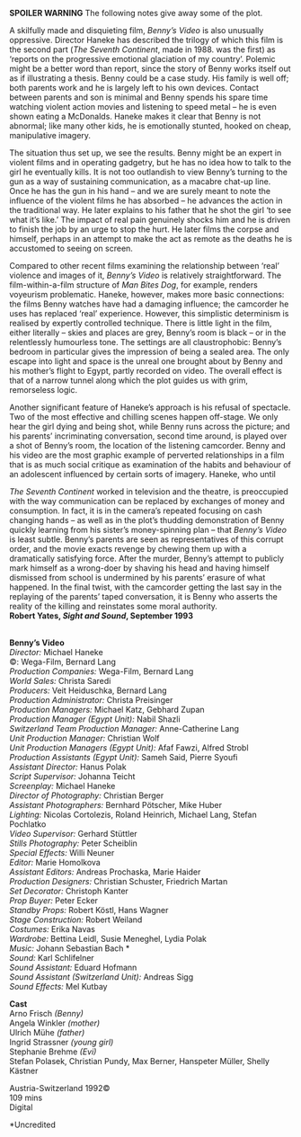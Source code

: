 
**SPOILER WARNING** The following notes give away some of the plot.

A skilfully made and disquieting film, _Benny’s Video_ is also unusually oppressive. Director Haneke has described the trilogy of which this film is the second part (_The Seventh Continent_, made in 1988. was the first) as ‘reports on the progressive emotional glaciation of my country’. Polemic might be a better word than report, since the story of Benny works itself out as if illustrating a thesis. Benny could be a case study. His family is well off; both parents work and he is largely left to his own devices. Contact between parents and son is minimal and Benny spends his spare time watching violent action movies and listening to speed metal – he is even shown eating a McDonalds. Haneke makes it clear that Benny is not abnormal; like many other kids, he is emotionally stunted, hooked on cheap, manipulative imagery.

The situation thus set up, we see the results. Benny might be an expert in violent films and in operating gadgetry, but he has no idea how to talk to the girl he eventually kills. It is not too outlandish to view Benny’s turning to the gun as a way of sustaining communication, as a macabre chat-up line. Once he has the gun in his hand – and we are surely meant to note the influence of the violent films he has absorbed – he advances the action in the traditional way. He later explains to his father that he shot the girl ‘to see what it’s like.’ The impact of real pain genuinely shocks him and he is driven to finish the job by an urge to stop the hurt. He later films the corpse and himself, perhaps in an attempt to make the act as remote as the deaths he is accustomed to seeing on screen.

Compared to other recent films examining the relationship between ‘real’ violence and images of it, _Benny’s Video_ is relatively straightforward. The film-within-a-film structure of _Man Bites Dog_, for example, renders voyeurism problematic. Haneke, however, makes more basic connections: the films Benny watches have had a damaging influence; the camcorder he uses has replaced ‘real’ experience. However, this simplistic determinism is realised by expertly controlled technique. There is little light in the film, either literally – skies and places are grey, Benny’s room is black – or in the relentlessly humourless tone. The settings are all claustrophobic: Benny’s bedroom in particular gives the impression of being a sealed area. The only escape into light and space is the unreal one brought about by Benny and his mother’s flight to Egypt, partly recorded on video. The overall effect is that of a narrow tunnel along which the plot guides us with grim, remorseless logic.

Another significant feature of Haneke’s approach is his refusal of spectacle. Two of the most effective and chilling scenes happen off-stage. We only hear the girl dying and being shot, while Benny runs across the picture; and his parents’ incriminating conversation, second time around, is played over a shot of Benny’s room, the location of the listening camcorder. Benny and his video are the most graphic example of perverted relationships in a film that is as much social critique as examination of the habits and behaviour of an adolescent influenced by certain sorts of imagery. Haneke, who until

_The Seventh Continent_ worked in television and the theatre, is preoccupied with the way communication can be replaced by exchanges of money and consumption. In fact, it is in the camera’s repeated focusing on cash changing hands – as well as in the plot’s thudding demonstration of Benny quickly learning from his sister’s money-spinning plan – that _Benny’s Video_ is least subtle. Benny’s parents are seen as representatives of this corrupt order, and the movie exacts revenge by chewing them up with a dramatically satisfying force. After the murder, Benny’s attempt to publicly mark himself as a wrong-doer by shaving his head and having himself dismissed from school is undermined by his parents’ erasure of what happened. In the final twist, with the camcorder getting the last say in the replaying of the parents’ taped conversation, it is Benny who asserts the reality of the killing and reinstates some moral authority.  
**Robert Yates, _Sight and Sound_, September 1993**
<br><br>

**Benny’s Video**<br>
_Director:_ Michael Haneke<br>
©: Wega-Film, Bernard Lang<br>
_Production Companies:_ Wega-Film, Bernard Lang<br>
_World Sales:_ Christa Saredi<br>
_Producers:_ Veit Heiduschka, Bernard Lang<br>
_Production Administrator:_ Christa Preisinger<br>
_Production Managers:_ Michael Katz,  Gebhard Zupan<br>
_Production Manager (Egypt Unit):_ Nabil Shazli<br>
_Switzerland Team Production Manager:_  Anne-Catherine Lang<br>
_Unit Production Manager:_ Christian Wolf<br>
_Unit Production Managers (Egypt Unit):_ Afaf Fawzi, Alfred Strobl<br>
_Production Assistants (Egypt Unit):_ Sameh Said, Pierre Syoufi<br>
_Assistant Director:_ Hanus Polak<br>
_Script Supervisor:_ Johanna Teicht<br>
_Screenplay:_ Michael Haneke<br>
_Director of Photography:_ Christian Berger<br>
_Assistant Photographers:_ Bernhard Pötscher,  Mike Huber<br>
_Lighting:_ Nicolas Cortolezis, Roland Heinrich, Michael Lang, Stefan Pochlatko<br>
_Video Supervisor:_ Gerhard Stüttler<br>
_Stills Photography:_ Peter Scheiblin<br>
_Special Effects:_ Willi Neuner<br>
_Editor:_ Marie Homolkova<br>
_Assistant Editors:_ Andreas Prochaska, Marie Haider<br>
_Production Designers:_ Christian Schuster,  Friedrich Martan<br>
_Set Decorator:_ Christoph Kanter<br>
_Prop Buyer:_ Peter Ecker<br>
_Standby Props:_ Robert Köstl, Hans Wagner<br>
_Stage Construction:_ Robert Weiland<br>
_Costumes:_ Erika Navas<br>
_Wardrobe:_ Bettina Leidl, Susie Meneghel,  Lydia Polak<br>
_Music:_ Johann Sebastian Bach *<br>
_Sound:_ Karl Schlifelner<br>
_Sound Assistant:_ Eduard Hofmann<br>
_Sound Assistant (Switzerland Unit):_ Andreas Sigg<br>
_Sound Effects:_ Mel Kutbay<br>

**Cast**<br>
Arno Frisch _(Benny)_<br>
Angela Winkler _(mother)_<br>
Ulrich Mühe _(father)_<br>
Ingrid Strassner _(young girl)_<br>
Stephanie Brehme _(Evi)_<br>
Stefan Polasek, Christian Pundy, Max Berner, Hanspeter Müller, Shelly Kästner

Austria-Switzerland 1992©<br>
109 mins<br>
Digital<br>

*Uncredited<br>
<br><br>
<!--stackedit_data:
eyJoaXN0b3J5IjpbLTE1MzkzMTY3ODhdfQ==
-->